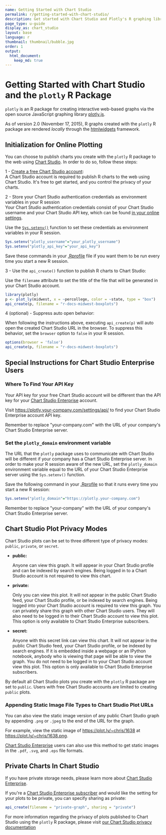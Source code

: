 ```yaml
---
name: Getting Started with Chart Studio
permalink: r/getting-started-with-chart-studio/
description: Get started with Chart Studio and Plotly's R graphing library.
page_type: u-guide
display_as: chart_studio
layout: base
language: r
thumbnail: thumbnail/bubble.jpg
order: 1
output:
  html_document:
    keep_md: true
---
```




# Getting Started with Chart Studio and the `plotly` R Package

`plotly` is an R package for creating interactive web-based graphs via the open source JavaScript graphing library [plotly.js](http://plot.ly/javascript). 

As of version 2.0 (November 17, 2015), R graphs created with the `plotly` R package are rendered *locally* through the [htmlwidgets](http://www.htmlwidgets.org/) framework.

## Initialization for Online Plotting

You can choose to publish charts you create with the `plotly` R package to the web using [Chart Studio](https://plot.ly/online-chart-maker). In order to do so, follow these steps:

1 - [Create a free Chart Studio account](https://plot.ly/api_signup):<br>
A Chart Studio account is required to publish R charts to the web using Chart Studio. It's free to get started, and you control the privacy of your charts.

2 - Store your Chart Studio authentication credentials as environment variables in your R session<br>
Your Chart Studio authentication credentials consist of your Chart Studio username and your Chart Studio API key, which can be found [in your online settings](https://plot.ly/settings/api). 

Use the [`Sys.setenv()`](https://www.rdocumentation.org/packages/base/versions/3.6.2/topics/Sys.setenv) function to set these credentials as environment variables in your R session.

```r
Sys.setenv("plotly_username"="your_plotly_username")
Sys.setenv("plotly_api_key"="your_api_key")
```

Save these commands in your [.Rprofile](http://www.statmethods.net/interface/customizing.html) file if you want them to be run every time you start a new R session.

3 - Use the `api_create()` function to publish R charts to Chart Studio:

Use the `filename` attribute to set the title of the file that will be generated in your Chart Studio account.

```r
library(plotly)
p <- plot_ly(midwest, x = ~percollege, color = ~state, type = "box")
api_create(p, filename = "r-docs-midwest-boxplots")
```

4 (optional) - Suppress auto open behavior:

When following the instructions above, executing `api_create(p)` will auto open the created Chart Studio URL in the browser. To suppress this behavior, set the `browser` option to `false` in your R session.

```r
options(browser = 'false')
api_create(p, filename = "r-docs-midwest-boxplots")
```

## Special Instructions for Chart Studio Enterprise Users

### Where To Find Your API Key

Your API key for your free Chart Studio account will be different than the API key for your [Chart Studio Enterprise](https://plot.ly/product/enterprise/) account. 

Visit <https://plotly.your-company.com/settings/api/> to find your Chart Studio Enterprise account API key. 

Remember to replace "your-company.com" with the URL of your company's Chart Studio Enterprise server.

### Set the `plotly_domain` environment variable

The URL that the `plotly` package uses to communicate with Chart Studio will be different if your company has a Chart Studio Enterprise server. In order to make your R session aware of the new URL, set the `plotly_domain` environment variable equal to the URL of your Chart Studio Enterprise server using the `Sys.setenv()` function. 

Save the following command in your [.Rprofile](http://www.statmethods.net/interface/customizing.html) so that it runs every time you start a new R session:

```r
Sys.setenv("plotly_domain"="https://plotly.your-company.com")
```

Remember to replace "your-company" with the URL of your company's Chart Studio Enterprise server.

## Chart Studio Plot Privacy Modes

Chart Studio plots can be set to three different type of privacy modes: `public`, `private`, or `secret`.

* **public:**

     Anyone can view this graph. 
     It will appear in your Chart Studio profile and can be indexed by search engines. 
     Being logged in to a Chart Studio account is not required to view this chart.

* **private:**

     Only you can view this plot. 
     It will not appear in the public Chart Studio feed, your Chart Studio profile, or be indexed by search engines. 
     Being logged into your Chart Studio account is required to view this graph. 
     You can privately share this graph with other Chart Studio users. They will also need to be logged in to their Chart Studio account to view this plot. 
     This option is only available to Chart Studio Enterprise subscribers.

* **secret:**

     Anyone with this secret link can view this chart. 
     It will not appear in the public Chart Studio feed, your Chart Studio profile, or be indexed by search engines. 
     If it is embedded inside a webpage or an IPython notebook, anybody who is viewing that page will be able to view the graph. 
     You do not need to be logged in to your Chart Studio account view this plot. 
     This option is only available to Chart Studio Enterprise subscribers.

By default all Chart Studio plots you create with the `plotly` R package are set to `public`. Users with free Chart Studio accounts are limited to creating `public` plots. 

### Appending Static Image File Types to Chart Studio Plot URLs

You can also view the static image version of any public Chart Studio graph by appending `.png` or `.jpeg` to the end of the URL for the graph. 

For example, view the static image of <https://plot.ly/~chris/1638> at <https://plot.ly/~chris/1638.png>. 

[Chart Studio Enterprise](https://plot.ly/online_chart_maker) users can also use this method to get static images in the `.pdf`, `.svg`, and `.eps` file formats. 

## Private Charts In Chart Studio

If you have private storage needs, please learn more about [Chart Studio Enterprise](https://plot.ly/online-chart-maker/). 

If you're a [Chart Studio Enterprise subscriber](https://plot.ly/settings/subscription/?modal=true&utm_source=api-docs&utm_medium=support-oss) and would like the setting for your plots to be private, you can specify sharing as private:

```r
api_create(filename = "private-graph", sharing = "private")
```
For more information regarding the privacy of plots published to Chart Studio using the `plotly` R package, please visit [our Chart Studio privacy documentation](https://plot.ly/r/privacy/)

